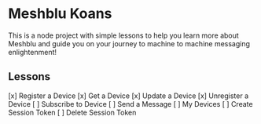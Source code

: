 # Meshblu Koans
This is a node project with simple lessons to help you learn more about Meshblu and guide you on your journey to machine to machine messaging enlightenment!

## Lessons
[x] Register a Device
[x] Get a Device
[x] Update a Device
[x] Unregister a Device
[ ] Subscribe to Device
[ ] Send a Message
[ ] My Devices
[ ] Create Session Token
[ ] Delete Session Token
